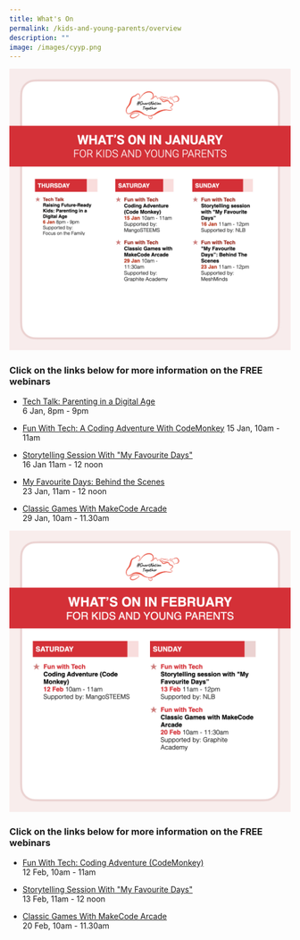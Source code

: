 ```yaml
---
title: What's On
permalink: /kids-and-young-parents/overview
description: ""
image: /images/cyyp.png
---
```

![Free webinars in January for kids](/images/snt_jan_22_kids.jpeg)

### Click on the links below for more information on the FREE webinars

* [Tech Talk: Parenting in a Digital Age](/kids-and-young-parents/tech-talks/raising-future-ready-kids)<br>
6 Jan, 8pm - 9pm <br>

* [Fun With Tech: A Coding Adventure With CodeMonkey](kids-and-young-parents/fun-with-tech/coding-jan)
15 Jan, 10am - 11am <br>
 
* [Storytelling Session With "My Favourite Days"](/kids-and-young-parents/fun-with-tech/my-favourite-days-jan) <br>
16 Jan 11am - 12 noon <br>

* [My Favourite Days: Behind the Scenes](/kids-and-young-parents/fun-with-tech/my-favourite-days-behind-the-scenes) <br>
23 Jan, 11am - 12 noon <br>
 
* [Classic Games With MakeCode Arcade](/kids-and-young-parents/fun-with-tech/classic-games-with-makecode-arcade-jan)<br>
29 Jan, 10am - 11.30am <br>

![List of free webinars in February for kids](/images/feb-2022/Overview-Kids.png)

### Click on the links below for more information on the FREE webinars

* [Fun With Tech: Coding Adventure (CodeMonkey) ](/kids-and-young-parents/fun-with-tech/coding-feb)<br>
12 Feb, 10am - 11am
 
* [Storytelling Session With "My Favourite Days"](/kids-and-young-parents/fun-with-tech/my-favourite-days-feb)<br>
13 Feb, 11am - 12 noon  
 
* [Classic Games With MakeCode Arcade](/kids-and-young-parents/fun-with-tech/classic-games-with-makecode-arcade-feb)<br>
20 Feb, 10am - 11.30am